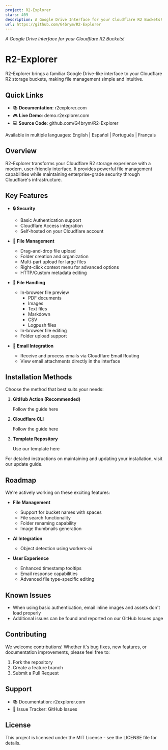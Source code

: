 ```yaml
---
project: R2-Explorer
stars: 409
description: A Google Drive Interface for your Cloudflare R2 Buckets!
url: https://github.com/G4brym/R2-Explorer
---
```


_A Google Drive Interface for your Cloudflare R2 Buckets!_

R2-Explorer
===========

R2-Explorer brings a familiar Google Drive-like interface to your Cloudflare R2 storage buckets, making file management simple and intuitive.

Quick Links
-----------

-   📚 **Documentation**: r2explorer.com
-   🎮 **Live Demo**: demo.r2explorer.com
-   💻 **Source Code**: github.com/G4brym/R2-Explorer

Available in multiple languages: English | Español | Português | Français

Overview
--------

R2-Explorer transforms your Cloudflare R2 storage experience with a modern, user-friendly interface. It provides powerful file management capabilities while maintaining enterprise-grade security through Cloudflare's infrastructure.

Key Features
------------

-   **🔒 Security**
    
    -   Basic Authentication support
    -   Cloudflare Access integration
    -   Self-hosted on your Cloudflare account
-   **📁 File Management**
    
    -   Drag-and-drop file upload
    -   Folder creation and organization
    -   Multi-part upload for large files
    -   Right-click context menu for advanced options
    -   HTTP/Custom metadata editing
-   **👀 File Handling**
    
    -   In-browser file preview
        -   PDF documents
        -   Images
        -   Text files
        -   Markdown
        -   CSV
        -   Logpush files
    -   In-browser file editing
    -   Folder upload support
-   **📧 Email Integration**
    
    -   Receive and process emails via Cloudflare Email Routing
    -   View email attachments directly in the interface

Installation Methods
--------------------

Choose the method that best suits your needs:

1.  **GitHub Action (Recommended)**
    
    Follow the guide here
    
2.  **Cloudflare CLI**
    
    Follow the guide here
    
3.  **Template Repository**
    
    Use our template here
    

For detailed instructions on maintaining and updating your installation, visit our update guide.

Roadmap
-------

We're actively working on these exciting features:

-   **File Management**
    
    -   Support for bucket names with spaces
    -   File search functionality
    -   Folder renaming capability
    -   Image thumbnails generation
-   **AI Integration**
    
    -   Object detection using workers-ai
-   **User Experience**
    
    -   Enhanced timestamp tooltips
    -   Email response capabilities
    -   Advanced file type-specific editing

Known Issues
------------

-   When using basic authentication, email inline images and assets don't load properly
-   Additional issues can be found and reported on our GitHub Issues page

Contributing
------------

We welcome contributions! Whether it's bug fixes, new features, or documentation improvements, please feel free to:

1.  Fork the repository
2.  Create a feature branch
3.  Submit a Pull Request

Support
-------

-   📚 Documentation: r2explorer.com
-   🐛 Issue Tracker: GitHub Issues

License
-------

This project is licensed under the MIT License - see the LICENSE file for details.
